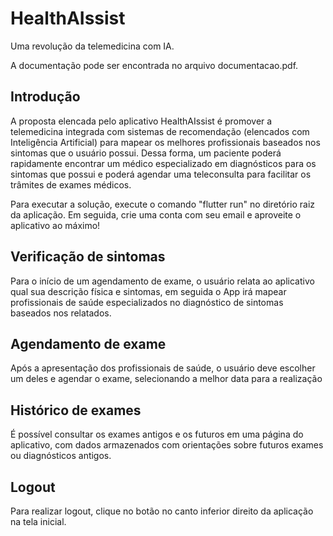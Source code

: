 # HealthAIssist

Uma revolução da telemedicina com IA.

A documentação pode ser encontrada no arquivo documentacao.pdf.

## Introdução

A proposta elencada pelo aplicativo HealthAIssist é promover a
telemedicina integrada com sistemas de recomendação (elencados com Inteligência
Artificial) para mapear os melhores profissionais baseados nos sintomas que o
usuário possui. Dessa forma, um paciente poderá rapidamente encontrar um médico
especializado em diagnósticos para os sintomas que possui e poderá agendar uma
teleconsulta para facilitar os trâmites de exames médicos.

Para executar a solução, execute o comando "flutter run" no diretório raiz da aplicação. Em seguida, crie uma conta com seu email e aproveite o aplicativo ao máximo!

## Verificação de sintomas

Para o início de um agendamento de exame, o usuário relata ao aplicativo qual sua descrição física e sintomas, em seguida o App irá mapear profissionais de saúde especializados no diagnóstico de sintomas baseados nos relatados.

## Agendamento de exame

Após a apresentação dos profissionais de saúde, o usuário deve escolher um deles e agendar o exame, selecionando a melhor data para a realização

## Histórico de exames

É possível consultar os exames antigos e os futuros em uma página do aplicativo, com dados armazenados com orientações sobre futuros exames ou diagnósticos antigos.

## Logout

Para realizar logout, clique no botão no canto inferior direito da aplicação na tela inicial.

